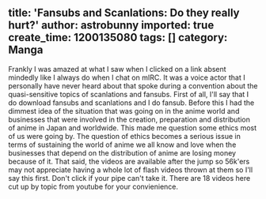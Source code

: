 title: 'Fansubs and Scanlations: Do they really hurt?'
author: astrobunny
imported: true
create_time: 1200135080
tags: []
category: Manga
---
Frankly I was amazed at what I saw when I clicked on a link absent mindedly like I always do when I chat on mIRC. It was a voice actor that I personally have never heard about that spoke during a convention about the quasi-sensitive topics of scanlations and fansubs. First of all, I'll say that I do download fansubs and scanlations and I do fansub. Before this I had the dimmest idea of the situation that was going on in the anime world and businesses that were involved in the creation, preparation and distribution of anime in Japan and worldwide. This made me question some ethics most of us were going by. The question of ethics becomes a serious issue in terms of sustaining the world of anime we all know and love when the businesses that depend on the distribution of anime are losing money because of it. That said, the videos are available after the jump so 56k'ers may not appreciate having a whole lot of flash videos thrown at them so I'll say this first. Don't click if your pipe can't take it. There are 18 videos here cut up by topic from youtube for your convienience.  
  
<!--more-->  
  
<object width="425" height="355"><param name="movie" value="http://www.youtube.com/v/cV0b8bEaT4I&amp;rel=1">
<param name="wmode" value="transparent">
<embed src="http://www.youtube.com/v/cV0b8bEaT4I&amp;rel=1" type="application/x-shockwave-flash" wmode="transparent" width="425" height="355"></embed></object>  
  
<object width="425" height="355"><param name="movie" value="http://www.youtube.com/v/jephyR_Dym8&amp;rel=1">
<param name="wmode" value="transparent">
<embed src="http://www.youtube.com/v/jephyR_Dym8&amp;rel=1" type="application/x-shockwave-flash" wmode="transparent" width="425" height="355"></embed></object>  
  
<object width="425" height="355"><param name="movie" value="http://www.youtube.com/v/kkMT3aTFzqA&amp;rel=1">
<param name="wmode" value="transparent">
<embed src="http://www.youtube.com/v/kkMT3aTFzqA&amp;rel=1" type="application/x-shockwave-flash" wmode="transparent" width="425" height="355"></embed></object>  
  
<object width="425" height="355"><param name="movie" value="http://www.youtube.com/v/xF9MiKzNB-0&amp;rel=1">
<param name="wmode" value="transparent">
<embed src="http://www.youtube.com/v/xF9MiKzNB-0&amp;rel=1" type="application/x-shockwave-flash" wmode="transparent" width="425" height="355"></embed></object>  
  
<object width="425" height="355"><param name="movie" value="http://www.youtube.com/v/Ptui3myjegs&amp;rel=1">
<param name="wmode" value="transparent">
<embed src="http://www.youtube.com/v/Ptui3myjegs&amp;rel=1" type="application/x-shockwave-flash" wmode="transparent" width="425" height="355"></embed></object>  
  
<object width="425" height="355"><param name="movie" value="http://www.youtube.com/v/LP_PHLE3rYw&amp;rel=1">
<param name="wmode" value="transparent">
<embed src="http://www.youtube.com/v/LP_PHLE3rYw&amp;rel=1" type="application/x-shockwave-flash" wmode="transparent" width="425" height="355"></embed></object>  
  
<object width="425" height="355"><param name="movie" value="http://www.youtube.com/v/nWyp8lsSc9E&amp;rel=1">
<param name="wmode" value="transparent">
<embed src="http://www.youtube.com/v/nWyp8lsSc9E&amp;rel=1" type="application/x-shockwave-flash" wmode="transparent" width="425" height="355"></embed></object>  
  
<object width="425" height="355"><param name="movie" value="http://www.youtube.com/v/Tmac9lORPiE&amp;rel=1">
<param name="wmode" value="transparent">
<embed src="http://www.youtube.com/v/Tmac9lORPiE&amp;rel=1" type="application/x-shockwave-flash" wmode="transparent" width="425" height="355"></embed></object>  
  
<object width="425" height="355"><param name="movie" value="http://www.youtube.com/v/LV3b4MDOECE&amp;rel=1">
<param name="wmode" value="transparent">
<embed src="http://www.youtube.com/v/LV3b4MDOECE&amp;rel=1" type="application/x-shockwave-flash" wmode="transparent" width="425" height="355"></embed></object>  
  
<object width="425" height="355"><param name="movie" value="http://www.youtube.com/v/SWanJhubLFU&amp;rel=1">
<param name="wmode" value="transparent">
<embed src="http://www.youtube.com/v/SWanJhubLFU&amp;rel=1" type="application/x-shockwave-flash" wmode="transparent" width="425" height="355"></embed></object>  
  
<object width="425" height="355"><param name="movie" value="http://www.youtube.com/v/-bInSqjAAEI&amp;rel=1">
<param name="wmode" value="transparent">
<embed src="http://www.youtube.com/v/-bInSqjAAEI&amp;rel=1" type="application/x-shockwave-flash" wmode="transparent" width="425" height="355"></embed></object>  
  
<object width="425" height="355"><param name="movie" value="http://www.youtube.com/v/mnJKdd-PHWI&amp;rel=1">
<param name="wmode" value="transparent">
<embed src="http://www.youtube.com/v/mnJKdd-PHWI&amp;rel=1" type="application/x-shockwave-flash" wmode="transparent" width="425" height="355"></embed></object>  
  
<object width="425" height="355"><param name="movie" value="http://www.youtube.com/v/YtEgybHiLvs&amp;rel=1">
<param name="wmode" value="transparent">
<embed src="http://www.youtube.com/v/YtEgybHiLvs&amp;rel=1" type="application/x-shockwave-flash" wmode="transparent" width="425" height="355"></embed></object>  
  
<object width="425" height="355"><param name="movie" value="http://www.youtube.com/v/A4ZjVn5HbIc&amp;rel=1">
<param name="wmode" value="transparent">
<embed src="http://www.youtube.com/v/A4ZjVn5HbIc&amp;rel=1" type="application/x-shockwave-flash" wmode="transparent" width="425" height="355"></embed></object>  
  
<object width="425" height="355"><param name="movie" value="http://www.youtube.com/v/hFilW15St3Y&amp;rel=1">
<param name="wmode" value="transparent">
<embed src="http://www.youtube.com/v/hFilW15St3Y&amp;rel=1" type="application/x-shockwave-flash" wmode="transparent" width="425" height="355"></embed></object>  
  
<object width="425" height="355"><param name="movie" value="http://www.youtube.com/v/BcCBDqMt9KE&amp;rel=1">
<param name="wmode" value="transparent">
<embed src="http://www.youtube.com/v/BcCBDqMt9KE&amp;rel=1" type="application/x-shockwave-flash" wmode="transparent" width="425" height="355"></embed></object>  
  
<object width="425" height="355"><param name="movie" value="http://www.youtube.com/v/KK_PFe9SPPs&amp;rel=1">
<param name="wmode" value="transparent">
<embed src="http://www.youtube.com/v/KK_PFe9SPPs&amp;rel=1" type="application/x-shockwave-flash" wmode="transparent" width="425" height="355"></embed></object>  
  
<object width="425" height="355"><param name="movie" value="http://www.youtube.com/v/Huz4pw7_8H8&amp;rel=1">
<param name="wmode" value="transparent">
<embed src="http://www.youtube.com/v/Huz4pw7_8H8&amp;rel=1" type="application/x-shockwave-flash" wmode="transparent" width="425" height="355"></embed></object>

